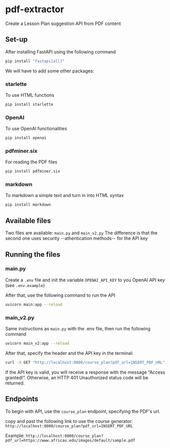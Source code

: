 # pdf-extractor
Create a Lesson Plan suggestion API from PDF content

## Set-up
After installing FastAPI using the following command
```bash
pip install "fastapi[all]"
```
We will have to add some other packages:

### starlette
To use HTML functions
```bash
pip install starlette
```

### OpenAI
To use OpenAI functionalities
```bash
pip install openai
```

### pdfminer.six
For reading the PDF files
```bash
pip install pdfminer.six
```

### markdown
To markdown a simple text and turn in into HTML syntax
```bash
pip install markdown
```
## Available files
Two files are available: `main.py` and `main_v2.py`
The difference is that the second one uses security --athentication methods-- for the API key

## Running the files
### main.py
Create a `.env` file and init the variable `OPENAI_API_KEY` to you OpenAI API key (see `.env.example`)

After that, use the following command to run the API
```bash
uvicorn main:app --reload
```

### main_v2.py
Same instructions as `main.py` with the .env file, then run the following command
```bash
uvicorn main_v2:app --reload
```
After that, specify the header and the API key in the terminal:
```bash
curl -X GET "http://localhost:8000/course_plan?pdf_url=INSERT_PDF_URL" -H "X-API-Key: $OPENAI_API_KEY"
```
If the API key is valid, you will receive a response with the message “Access granted!”. Otherwise, an HTTP 401 Unauthorized status code will be returned.

## Endpoints
To begin with API, use the `course_plan` endpoint, specifying the PDF's url.

copy and past the following link to use the course generator:
`http://localhost:8000/course_plan?pdf_url=INSERT_PDF_URL`

Example:
`http://localhost:8000/course_plan?pdf_url=https://www.africau.edu/images/default/sample.pdf`

